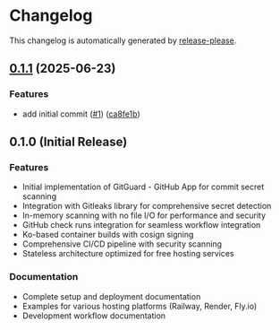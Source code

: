 # Changelog

This changelog is automatically generated by [release-please](https://github.com/googleapis/release-please).

## [0.1.1](https://github.com/omercnet/gitguard/compare/v0.1.0...v0.1.1) (2025-06-23)


### Features

* add initial commit ([#1](https://github.com/omercnet/gitguard/issues/1)) ([ca8fe1b](https://github.com/omercnet/gitguard/commit/ca8fe1b5bcf650942b3eef6d954c95b6422cb792))

## 0.1.0 (Initial Release)

### Features

* Initial implementation of GitGuard - GitHub App for commit secret scanning
* Integration with Gitleaks library for comprehensive secret detection
* In-memory scanning with no file I/O for performance and security
* GitHub check runs integration for seamless workflow integration
* Ko-based container builds with cosign signing
* Comprehensive CI/CD pipeline with security scanning
* Stateless architecture optimized for free hosting services

### Documentation

* Complete setup and deployment documentation
* Examples for various hosting platforms (Railway, Render, Fly.io)
* Development workflow documentation

